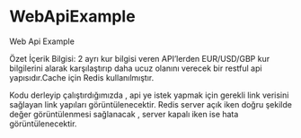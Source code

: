 # WebApiExample
Web Api Example

Özet İçerik Bilgisi:
2 ayrı kur bilgisi veren API’lerden EUR/USD/GBP kur bilgilerini alarak karşılaştırıp daha ucuz olanını verecek bir restful
api yapısıdır.Cache için Redis kullanılmıştır.

Kodu derleyip çalıştırdığımızda , api ye istek yapmak için gerekli link verisini sağlayan link yapıları görüntülenecektir.
Redis server açık iken doğru şekilde değer görüntülenmesi sağlanacak , server kapalı iken ise hata görüntülenecektir.

